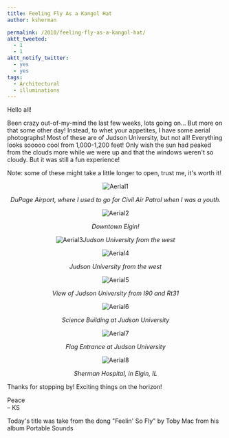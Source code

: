 ```yaml
---
title: Feeling Fly As a Kangol Hat
author: ksherman

permalink: /2010/feeling-fly-as-a-kangol-hat/
aktt_tweeted:
  - 1
  - 1
aktt_notify_twitter:
  - yes
  - yes
tags:
  - Architectural
  - illuminations
---
```

Hello all!

Been crazy out-of-my-mind the last few weeks, lots going on... But more on that some other day! Instead, to whet your appetites, I have some aerial photographs! Most of these are of Judson University, but not all! Everything looks sooooo cool from 1,000-1,200 feet! Only wish the sun had peaked from the clouds more while we were up and that the windows weren't so cloudy. But it was still a fun experience!

Note: some of these might take a little longer to open, trust me, it's worth it!

<p style="text-align: center;">
  <img class="aligncenter" src="https://s3-us-west-2.amazonaws.com/assets.kshermphoto.com/2010PostsImages/09-SEPT/JudsonAerial-1.jpg" alt="Aerial1" />
</p>

<p style="text-align: center;">
  <em>DuPage Airport, where I used to go for Civil Air Patrol when I was a youth. </em>
</p>

<p style="text-align: center;">
  <img class="aligncenter" src="https://s3-us-west-2.amazonaws.com/assets.kshermphoto.com/2010PostsImages/09-SEPT/JudsonAerial-2.jpg" alt="Aerial2" />
</p>

<p style="text-align: center;">
  <em>Downtown Elgin!</em>
</p>

<p style="text-align: center;">
  <img class="aligncenter" src="https://s3-us-west-2.amazonaws.com/assets.kshermphoto.com/2010PostsImages/09-SEPT/JudsonAerial-3.jpg" alt="Aerial3" /><em>Judson University from the west</em>
</p>

<p style="text-align: center;">
  <img class="aligncenter" src="https://s3-us-west-2.amazonaws.com/assets.kshermphoto.com/2010PostsImages/09-SEPT/JudsonAerial-4.jpg" alt="Aerial4" />
</p>

<p style="text-align: center;">
  <em>Judson University from the west</em>
</p>

<p style="text-align: center;">
  <img class="aligncenter" src="https://s3-us-west-2.amazonaws.com/assets.kshermphoto.com/2010PostsImages/09-SEPT/JudsonAerial-5.jpg" alt="Aerial5" />
</p>

<p style="text-align: center;">
  <em>View of Judson University from I90 and Rt31</em>
</p>

<p style="text-align: center;">
  <img class="aligncenter" src="https://s3-us-west-2.amazonaws.com/assets.kshermphoto.com/2010PostsImages/09-SEPT/JudsonAerial-6.jpg" alt="Aerial6" />
</p>

<p style="text-align: center;">
  <em>Science Building at Judson University</em>
</p>

<p style="text-align: center;">
  <img class="aligncenter" src="https://s3-us-west-2.amazonaws.com/assets.kshermphoto.com/2010PostsImages/09-SEPT/JudsonAerial-7.jpg" alt="Aerial7" />
</p>

<p style="text-align: center;">
  <em>Flag Entrance at Judson University</em>
</p>

<p style="text-align: center;">
  <img class="aligncenter" src="https://s3-us-west-2.amazonaws.com/assets.kshermphoto.com/2010PostsImages/09-SEPT/JudsonAerial-8.jpg" alt="Aerial8" />
</p>

<p style="text-align: center;">
  <em>Sherman Hospital, in Elgin, IL</em>
</p>

Thanks for stopping by! Exciting things on the horizon!

Peace  
– KS

Today's title was take from the dong "Feelin' So Fly" by Toby Mac from his album Portable Sounds